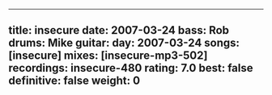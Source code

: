 
---
title: insecure
date: 2007-03-24
bass:	Rob
drums:	Mike
guitar:	
day: 2007-03-24
songs: [insecure]
mixes: [insecure-mp3-502]
recordings: insecure-480
rating: 7.0
best: false
definitive: false
weight: 0
---
